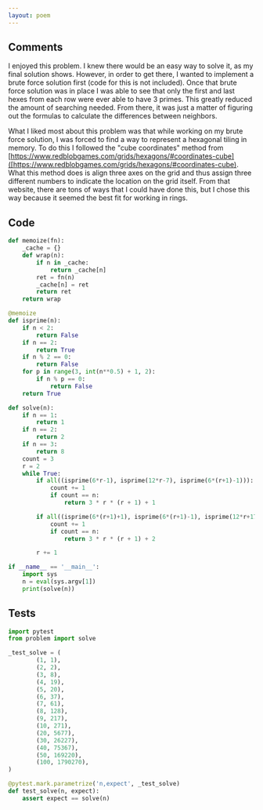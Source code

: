 ```yaml
---
layout: poem
---
```


## Comments

I enjoyed this problem.  I knew there would be an easy way to solve it, as my
final solution shows.  However, in order to get there, I wanted to implement a
brute force solution first (code for this is not included).  Once that brute
force solution was in place I was able to see that only the first and last
hexes from each row were ever able to have 3 primes.  This greatly reduced the
amount of searching needed.  From there, it was just a matter of figuring out
the formulas to calculate the differences between neighbors.

What I liked most about this problem was that while working on my brute force
solution, I was forced to find a way to represent a hexagonal tiling in memory.
To do this I followed the "cube coordinates" method from
[https://www.redblobgames.com/grids/hexagons/#coordinates-cube]([https://www.redblobgames.com/grids/hexagons/#coordinates-cube).
What this method does is align three axes on the grid and thus assign three
different numbers to indicate the location on the grid itself.  From that
website, there are tons of ways that I could have done this, but I chose this
way because it seemed the best fit for working in rings.

## Code

```python
def memoize(fn):
    _cache = {}
    def wrap(n):
        if n in _cache:
            return _cache[n]
        ret = fn(n)
        _cache[n] = ret
        return ret
    return wrap

@memoize
def isprime(n):
    if n < 2:
        return False
    if n == 2:
        return True
    if n % 2 == 0:
        return False
    for p in range(3, int(n**0.5) + 1, 2):
        if n % p == 0:
            return False
    return True

def solve(n):
    if n == 1:
        return 1
    if n == 2:
        return 2
    if n == 3:
        return 8
    count = 3
    r = 2
    while True:
        if all((isprime(6*r-1), isprime(12*r-7), isprime(6*(r+1)-1))):
            count += 1
            if count == n:
                return 3 * r * (r + 1) + 1

        if all((isprime(6*(r+1)+1), isprime(6*(r+1)-1), isprime(12*r+17))):
            count += 1
            if count == n:
                return 3 * r * (r + 1) + 2

        r += 1

if __name__ == '__main__':
    import sys
    n = eval(sys.argv[1])
    print(solve(n))
```

## Tests

```python
import pytest
from problem import solve

_test_solve = (
        (1, 1),
        (2, 2),
        (3, 8),
        (4, 19),
        (5, 20),
        (6, 37),
        (7, 61),
        (8, 128),
        (9, 217),
        (10, 271),
        (20, 5677),
        (30, 26227),
        (40, 75367),
        (50, 169220),
        (100, 1790270),
)

@pytest.mark.parametrize('n,expect', _test_solve)
def test_solve(n, expect):
    assert expect == solve(n)
```
